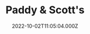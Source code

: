 ---
date: 2022-10-02T11:05:04.000Z
title: Paddy & Scott's
latitude: 52.044371
longitude: 0.953503
category: checkin
---
